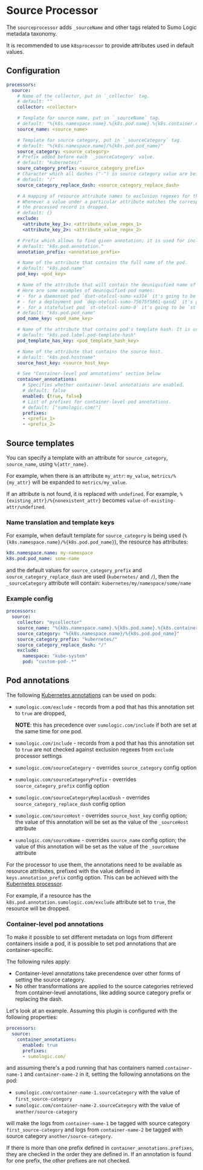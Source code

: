 # Source Processor

The `sourceprocessor` adds `_sourceName` and other tags related to Sumo Logic metadata taxonomy.

It is recommended to use `k8sprocessor` to provide attributes used in default values.

## Configuration

```yaml
processors:
  source:
    # Name of the collector, put in `_collector` tag.
    # default: ""
    collector: <collector>

    # Template for source name, put in `_sourceName` tag.
    # default: "%{k8s.namespace.name}.%{k8s.pod.name}.%{k8s.container.name}"
    source_name: <source_name>

    # Template for source category, put in `_sourceCategory` tag.
    # default: "%{k8s.namespace.name}/%{k8s.pod.pod_name}"
    source_category: <source_category>
    # Prefix added before each `_sourceCategory` value.
    # default: "kubernetes/"
    soure_category_prefix: <source_category_prefix>
    # Character which all dashes ("-") in source category value are being replaced to.
    # default: "/"
    source_category_replace_dash: <source_category_replace_dash>

    # A mapping of resource attribute names to exclusion regexes for the attribute values.
    # Whenever a value under a particular attribute matches the corresponding regex,
    # the processed record is dropped.
    # default: {}
    exclude:
      <attribute_key_1>: <attribute_value_regex_1>
      <attribute_key_2>: <attribute_value_regex_2>

    # Prefix which allows to find given annotation; it is used for including/excluding pods, among other attributes.
    # default: "k8s.pod.annotation."
    annotation_prefix: <annotation_prefix>

    # Name of the attribute that contains the full name of the pod.
    # default: "k8s.pod.name"
    pod_key: <pod_key>

    # Name of the attribute that will contain the deuniquified name of the pod.
    # Here are some examples of deuniquified pod names:
    # - for a daemonset pod `dset-otelcol-sumo-xa314` it's going to be `dset-otelcol-sumo`
    # - for a deployment pod `dep-otelcol-sumo-75675f5861-qasd2` it's going to be `dep-otelcol-sumo`
    # - for a statefulset pod `st-otelcol-sumo-0` it's going to be `st-otelcol-sumo`
    # default: "k8s.pod.pod_name"
    pod_name_key: <pod_name_key>

    # Name of the attribute that contains pod's template hash. It is used for pod name extraction.
    # default: "k8s.pod.label.pod-template-hash"
    pod_template_has_key: <pod_template_hash_key>

    # Name of the attribute that contains the source host.
    # default: "k8s.pod.hostname"
    source_host_key: <source_host_key>

    # See "Container-level pod annotations" section below
    container_annotations:
      # Specifies whether container-level annotations are enabled.
      # default: false
      enabled: {true, false}
      # List of prefixes for container-level pod annotations.
      # default: ["sumologic.com/"]
      prefixes:
      - <prefix_1>
      - <prefix_2>
```

## Source templates

You can specify a template with an attribute for `source_category`, `source_name`, using `%{attr_name}`.

For example, when there is an attribute `my_attr`: `my_value`, `metrics/%{my_attr}`
will be expanded to `metrics/my_value`.

If an attribute is not found, it is replaced with `undefined`.
For example, `%{existing_attr}/%{nonexistent_attr}` becomes `value-of-existing-attr/undefined`.

### Name translation and template keys

For example, when default template for `source_category` is being used (`%{k8s.namespace.name}/%{k8s.pod.pod_name}`),
the resource has attributes:

```yaml
k8s.namespace.name: my-namespace
k8s.pod.pod_name: some-name
```

and the default values for `source_category_prefix` and `source_category_replace_dash` are used (`kubernetes/` and `/`),
then the `_sourceCategory` attribute will contain: `kubernetes/my/namespace/some/name`

### Example config

```yaml
processors:
  source:
    collector: "mycollector"
    source_name: "%{k8s.namespace.name}.%{k8s.pod.name}.%{k8s.container.name}"
    source_category: "%{k8s.namespace.name}/%{k8s.pod.pod_name}"
    source_category_prefix: "kubernetes/"
    source_category_replace_dash: "/"
    exclude:
      namespace: "kube-system"
      pod: "custom-pod-.*"
```

## Pod annotations

The following [Kubernetes annotations][k8s_annotations_doc] can be used on pods:

- `sumologic.com/exclude` - records from a pod that has this annotation set to
  `true` are dropped,

  **NOTE**: this has precedence over `sumologic.com/include` if both are set at
  the same time for one pod.

- `sumologic.com/include` - records from a pod that has this annotation set to
  `true` are not checked against exclusion regexes from `exclude` processor settings

- `sumologic.com/sourceCategory` - overrides `source_category` config option
- `sumologic.com/sourceCategoryPrefix` - overrides `source_category_prefix` config option
- `sumologic.com/sourceCategoryReplaceDash` - overrides `source_category_replace_dash` config option
- `sumologic.com/sourceHost` - overrides `source_host_key` config option;
  the value of this annotation will be set as the value of the `_sourceHost` attribute
- `sumologic.com/sourceName` - overrides `source_name` config option;
  the value of this annotation will be set as the value of the `_sourceName` attribute

For the processor to use them, the annotations need to be available as resource
attributes, prefixed with the value defined in `keys.annotation_prefix` config option.
This can be achieved with the [Kubernetes processor](../k8sprocessor).

For example, if a resource has the `k8s.pod.annotation.sumologic.com/exclude`
attribute set to `true`, the resource will be dropped.

[k8s_annotations_doc]: https://kubernetes.io/docs/concepts/overview/working-with-objects/annotations/

### Container-level pod annotations

To make it possible to set different metadata on logs from different containers inside a pod,
it is possible to set pod annotations that are container-specific.

The following rules apply:

- Container-level annotations take precendence over other forms of setting the source category.
- No other transformations are applied to the source categories retrieved from container-level annotations,
like adding source category prefix or replacing the dash.

Let's look at an example. Assuming this plugin is configured with the following properties:

```yaml
processors:
  source:
    container_annotations:
      enabled: true
      prefixes:
      - sumologic.com/
```

and assuming there's a pod running that has containers named `container-name-1` and `container-name-2` in it,
setting the following annotations on the pod:

- `sumologic.com/container-name-1.sourceCategory` with the value of `first_source-category`
- `sumologic.com/container-name-2.sourceCategory` with the value of `another/source-category`

will make the logs from `container-name-1` be tagged with source category `first_source-category`
and logs from `container-name-2` be tagged with source category `another/source-category`.


If there is more than one prefix defined in `container_annotations.prefixes`,
they are checked in the order they are defined in. If an annotation is found for one prefix,
the other prefixes are not checked.
